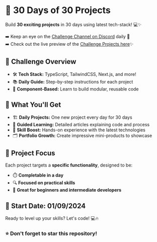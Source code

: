 # 🚀 30 Days of 30 Projects

Build **30 exciting projects** in 30 days using latest tech-stack! 💻✨

➡️ Keep an eye on the [Challenge Channel on Discord](https://discord.com/channels/790484092772548613/1279526448834809967) daily 👀 <br>
➡️ Check out the live preview of the [Challenge Projects here](https://30daysof30projects.asharib.xyz/)✨

## 🎯 Challenge Overview

- 🛠️ **Tech Stack:** TypeScript, TailwindCSS, Next.js, and more!
- 📚 **Daily Guide:** Step-by-step instructions for each project
- 🧩 **Component-Based:** Learn to build modular, reusable code

## 🌟 What You'll Get

- 🏗️ **Daily Projects:** One new project every day for 30 days
- 📝 **Guided Learning:** Detailed articles explaining code and process
- 💪 **Skill Boost:** Hands-on experience with the latest technologies
- 🗂️ **Portfolio Growth:** Create impressive mini-products to showcase

## 🎨 Project Focus

Each project targets a **specific functionality**, designed to be:

- ⏱️ **Completable in a day**
- 🔍 **Focused on practical skills**
- 🚀 **Great for beginners and intermediate developers**

## 📅 Start Date: 01/09/2024

Ready to level up your skills? Let's code! 💻🔥

### ⭐ Don't forget to star this repository!
